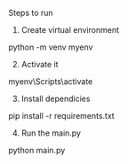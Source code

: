 Steps to run

1) Create virtual environment 

python -m venv myenv

2) Activate it

myenv\Scripts\activate

3) Install dependicies

pip install -r requirements.txt

4) Run the main.py

python main.py
